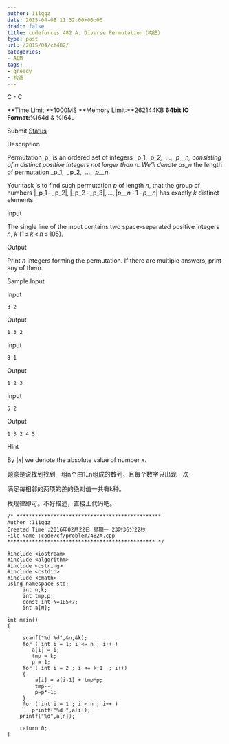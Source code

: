 ```yaml
---
author: 111qqz
date: 2015-04-08 11:32:00+00:00
draft: false
title: codeforces 482 A. Diverse Permutation（构造）
type: post
url: /2015/04/cf482/
categories:
- ACM
tags:
- greedy
- 构造
---
```





C - C


**Time Limit:**1000MS **Memory Limit:**262144KB **64bit IO Format:**%I64d & %I64u


Submit [Status](http://acm.hust.edu.cn/vjudge/contest/view.action?cid=74251#status//C/0)













Description







Permutation_p_ is an ordered set of integers _p_1,   _p_2,   ...,   _p__n_, consisting of _n_ distinct positive integers not larger than _n_. We'll denote as_n_ the length of permutation _p_1,   _p_2,   ...,   _p__n_.




Your task is to find such permutation _p_ of length _n_, that the group of numbers |_p_1 - _p_2|, |_p_2 - _p_3|, ..., |_p__n_ - 1 - _p__n_| has exactly _k_ distinct elements.













Input







The single line of the input contains two space-separated positive integers _n_, _k_ (1 ≤ _k_ < _n_ ≤ 105).













Output







Print _n_ integers forming the permutation. If there are multiple answers, print any of them.













Sample Input










Input



    
    3 2










Output



    
    1 3 2










Input



    
    3 1










Output



    
    1 2 3










Input



    
    5 2










Output



    
    1 3 2 4 5
















Hint







By |_x_| we denote the absolute value of number _x_.










题意是说找到找到一组n个由1..n组成的数列，且每个数字只出现一次




满足每相邻的两项的差的绝对值一共有k种。







找规律即可。不好描述，直接上代码吧。


 

    
    /* ***********************************************
    Author :111qqz
    Created Time :2016年02月22日 星期一 23时36分22秒
    File Name :code/cf/problem/482A.cpp
    ************************************************ */
    
    #include <iostream>
    #include <algorithm>
    #include <cstring>
    #include <cstdio>
    #include <cmath>
    using namespace std;
         int n,k;
         int tmp,p;
         const int N=1E5+7;
         int a[N];
    
    int main()
    {
    
         scanf("%d %d",&n,&k);
         for ( int i = 1; i <= n ; i++ )
            a[i] = i;
            tmp = k;
            p = 1;
         for ( int i = 2 ; i <= k+1  ; i++)
         {
             a[i] = a[i-1] + tmp*p;
             tmp--;
             p=p*-1;
         }
         for ( int i = 1 ; i < n ; i++ )
            printf("%d ",a[i]);
        printf("%d",a[n]);
    
        return 0;
    }



